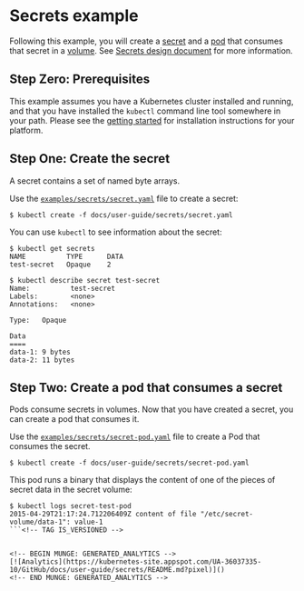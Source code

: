 <!-- BEGIN MUNGE: UNVERSIONED_WARNING -->


<!-- END MUNGE: UNVERSIONED_WARNING -->

# Secrets example

Following this example, you will create a [secret](../secrets.md) and a [pod](../pods.md) that consumes that secret in a [volume](../volumes.md). See [Secrets design document](../../design/secrets.md) for more information. 

## Step Zero: Prerequisites

This example assumes you have a Kubernetes cluster installed and running, and that you have
installed the `kubectl` command line tool somewhere in your path. Please see the [getting
started](../../../docs/getting-started-guides/) for installation instructions for your platform.

## Step One: Create the secret

A secret contains a set of named byte arrays.

Use the [`examples/secrets/secret.yaml`](secret.yaml) file to create a secret:

```console
$ kubectl create -f docs/user-guide/secrets/secret.yaml
```

You can use `kubectl` to see information about the secret:

```console
$ kubectl get secrets
NAME          TYPE      DATA
test-secret   Opaque    2

$ kubectl describe secret test-secret
Name:          test-secret
Labels:        <none>
Annotations:   <none>

Type:   Opaque

Data
====
data-1: 9 bytes
data-2: 11 bytes
```

## Step Two: Create a pod that consumes a secret

Pods consume secrets in volumes.  Now that you have created a secret, you can create a pod that
consumes it.

Use the [`examples/secrets/secret-pod.yaml`](secret-pod.yaml) file to create a Pod that consumes the secret.

```console
$ kubectl create -f docs/user-guide/secrets/secret-pod.yaml
```

This pod runs a binary that displays the content of one of the pieces of secret data in the secret
volume: 

```console
$ kubectl logs secret-test-pod
2015-04-29T21:17:24.712206409Z content of file "/etc/secret-volume/data-1": value-1
```<!-- TAG IS_VERSIONED -->


<!-- BEGIN MUNGE: GENERATED_ANALYTICS -->
[![Analytics](https://kubernetes-site.appspot.com/UA-36037335-10/GitHub/docs/user-guide/secrets/README.md?pixel)]()
<!-- END MUNGE: GENERATED_ANALYTICS -->
